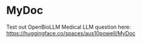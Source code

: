 # MyDoc

Test out OpenBioLLM Medical LLM question here: https://huggingface.co/spaces/aus10powell/MyDoc